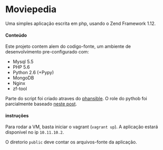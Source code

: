 # Moviepedia

Uma simples aplicação escrita em php, usando o Zend Framework 1.12.

#### Conteúdo

Este projeto contem alem do codigo-fonte, um ambiente de desenvolvimento pre-configurado com: 

* Mysql 5.5
* PHP 5.6
* Python 2.6 (+Pypy)
* MongoDB
* Nginx
* zf-tool

Parte do script foi criado atraves do [phansible](http://phansible.com/). O role do pythob foi parcialmente baseado [neste post](https://doughellmann.com/blog/2015/03/07/ansible-roles-for-python-developers/).


#### instruções

Para rodar a VM, basta iniciar o vagrant (``vagrant up``). A aplicação estará disponivel no ip ``10.11.10.2``. 

O diretorio ``public`` deve contar os arquivos-fonte da aplicação.
